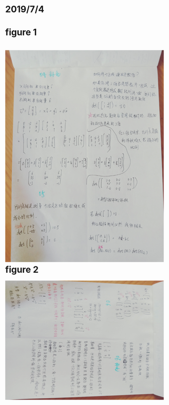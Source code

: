 2019/7/4
===========  
figure 1
===========
  ![image text](https://github.com/guanyang123/100days/blob/master/image/27.1.jpg)  
figure 2
===========
  ![image text](https://github.com/guanyang123/100days/blob/master/image/27.2.jpg)
